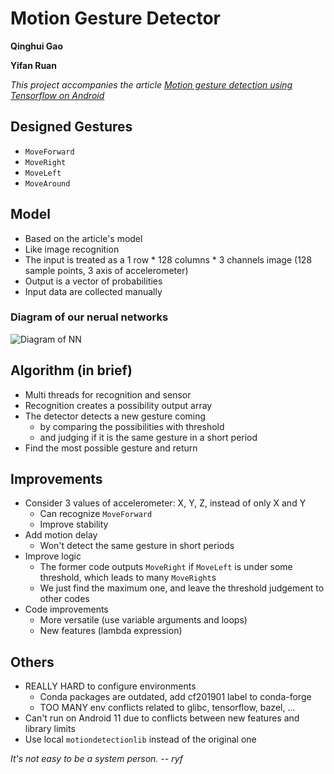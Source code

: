 # Motion Gesture Detector

**Qinghui Gao**

**Yifan Ruan**

*This project accompanies the article [Motion gesture detection using Tensorflow on Android](http://blog.lemberg.co.uk/motion-gesture-detection-using-tensorflow-android)*

## Designed Gestures
- `MoveForward`
- `MoveRight`
- `MoveLeft`
- `MoveAround`

## Model
- Based on the article's model
- Like image recognition
- The input is treated as a 1 row * 128 columns * 3 channels image (128 sample points, 3 axis of accelerometer)
- Output is a vector of probabilities
- Input data are collected manually

### Diagram of our nerual networks
![Diagram of NN](https://lembergsolutions.com/sites/default/files/blog/imce/image_13.jpg)

## Algorithm (in brief)
- Multi threads for recognition and sensor
- Recognition creates a possibility output array
- The detector detects a new gesture coming
    - by comparing the possibilities with threshold
    - and judging if it is the same gesture in a short period
- Find the most possible gesture and return

## Improvements
- Consider 3 values of accelerometer: X, Y, Z, instead of only X and Y
    - Can recognize `MoveForward`
    - Improve stability
- Add motion delay
    - Won't detect the same gesture in short periods
- Improve logic
    - The former code outputs `MoveRight` if `MoveLeft` is under some threshold, which leads to many `MoveRight`s
    - We just find the maximum one, and leave the threshold judgement to other codes
- Code improvements
    - More versatile (use variable arguments and loops)
    - New features (lambda expression)

## Others
- REALLY HARD to configure environments
    - Conda packages are outdated, add cf201901 label to conda-forge
    - TOO MANY env conflicts related to glibc, tensorflow, bazel, ...
- Can't run on Android 11 due to conflicts between new features and library limits
- Use local `motiondetectionlib` instead of the original one

*It's not easy to be a system person. -- ryf*
